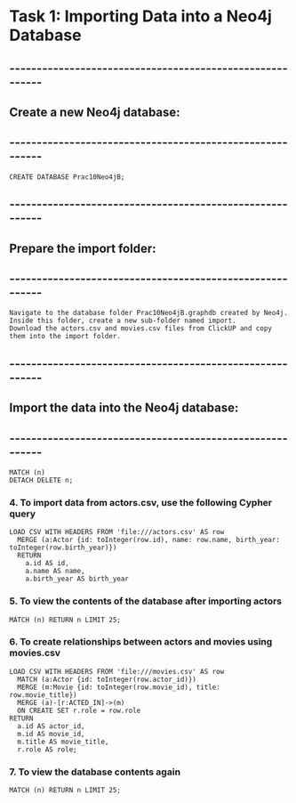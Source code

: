 # Task 1: Importing Data into a Neo4j Database
## ---------------------------------------------------------
## Create a new Neo4j database:
## ---------------------------------------------------------
```
CREATE DATABASE Prac10Neo4jB;
```

## ---------------------------------------------------------
## Prepare the import folder:
## ---------------------------------------------------------
```
Navigate to the database folder Prac10Neo4jB.graphdb created by Neo4j.
Inside this folder, create a new sub-folder named import.
Download the actors.csv and movies.csv files from ClickUP and copy them into the import folder.
```

## ---------------------------------------------------------
## Import the data into the Neo4j database:
## ---------------------------------------------------------

```
MATCH (n) 
DETACH DELETE n;
```

### 4. To import data from actors.csv, use the following Cypher query
```
LOAD CSV WITH HEADERS FROM 'file:///actors.csv' AS row
  MERGE (a:Actor {id: toInteger(row.id), name: row.name, birth_year: toInteger(row.birth_year)})
  RETURN
    a.id AS id,
    a.name AS name,
    a.birth_year AS birth_year
```

### 5. To view the contents of the database after importing actors
```
MATCH (n) RETURN n LIMIT 25;
```

### 6. To create relationships between actors and movies using movies.csv
```
LOAD CSV WITH HEADERS FROM 'file:///movies.csv' AS row
  MATCH (a:Actor {id: toInteger(row.actor_id)})
  MERGE (m:Movie {id: toInteger(row.movie_id), title: row.movie_title})
  MERGE (a)-[r:ACTED_IN]->(m)
  ON CREATE SET r.role = row.role
RETURN
  a.id AS actor_id,
  m.id AS movie_id,
  m.title AS movie_title,
  r.role AS role;
```

### 7. To view the database contents again
```
MATCH (n) RETURN n LIMIT 25;
```
